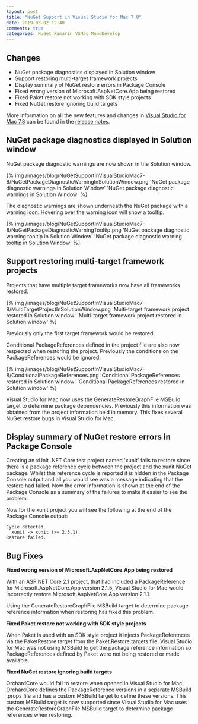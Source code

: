 ```yaml
---
layout: post
title: "NuGet Support in Visual Studio for Mac 7.8"
date: 2019-03-02 12:40
comments: true
categories: NuGet Xamarin VSMac MonoDevelop
---
```


## Changes

   * NuGet package diagnostics displayed in Solution window
   * Support restoring multi-target framework projects
   * Display summary of NuGet restore errors in Package Console
   * Fixed wrong version of Microsoft.AspNetCore.App being restored
   * Fixed Paket restore not working with SDK style projects
   * Fixed NuGet restore ignoring build targets

More information on all the new features and changes in [Visual Studio for Mac 7.8](https://www.visualstudio.com/vs/visual-studio-mac/)
can be found in the [release notes](https://docs.microsoft.com/en-us/visualstudio/releasenotes/vs2017-mac-relnotes#whats-new-in-78).

## NuGet package diagnostics displayed in Solution window

NuGet package diagnostic warnings are now shown in the Solution window.

{% img /images/blog/NuGetSupportInVisualStudioMac7-8/NuGetPackageDiagnosticWarningInSolutionWindow.png 'NuGet package diagnostic warnings in Solution Window' 'NuGet package diagnostic warnings in Solution Window' %}

The diagnostic warnings are shown underneath the NuGet package with
a warning icon. Hovering over the warning icon will show a tooltip.

{% img /images/blog/NuGetSupportInVisualStudioMac7-8/NuGetPackageDiagnosticWarningTooltip.png 'NuGet package diagnostic warning tooltip in Solution Window' 'NuGet package diagnostic warning tooltip in Solution Window' %}

## Support restoring multi-target framework projects

Projects that have multiple target frameworks now have all frameworks restored.

{% img /images/blog/NuGetSupportInVisualStudioMac7-8/MultiTargetProjectInSolutionWindow.png 'Multi-target framework project restored in Solution window' 'Multi-target framework project restored in Solution window' %}

Previously only the first target framework would be restored.

Conditional PackageReferences defined in the project file are also now
respected when restoring the project. Previously the conditions on the
PackageReferences would be ignored.

{% img /images/blog/NuGetSupportInVisualStudioMac7-8/ConditionalPackageReferences.png 'Conditional PackageReferences restored in Solution window' 'Conditional PackageReferences restored in Solution window' %}

Visual Studio for Mac now uses the GenerateRestoreGraphFile MSBuild target to determine
package dependencies. Previously this information was obtained from the project information
held in memory. This fixes several NuGet restore bugs in Visual Studio for Mac.

## Display summary of NuGet restore errors in Package Console

Creating an xUnit .NET Core test project named 'xunit' fails to
restore since there is a package reference cycle between the project
and the xunit NuGet package. Whilst this reference cycle is reported it is
hidden in the Package Console output and all you would see was a message
indicating that the restore had failed. Now the error information is
shown at the end of the
Package Console as a summary of the failures to make it easier to
see the problem.

Now for the xunit project you will see the following
at the end of the Package Console output:

    Cycle detected.
      xunit -> xunit (>= 2.3.1).
    Restore failed.

## Bug Fixes

**Fixed wrong version of Microsoft.AspNetCore.App being restored**

With an ASP.NET Core 2.1 project, that had included a PackageReference for
Microsoft.AspNetCore.App version 2.1.5, Visual Studio for Mac would incorrectly restore
Microsoft.AspNetCore.App version 2.1.1.

Using the GenerateRestoreGraphFile MSBuild target to determine package reference
information when restoring has fixed this problem.

**Fixed Paket restore not working with SDK style projects**

When Paket is used with an SDK style project it injects PackageReferences
via the PaketRestore target from the Paket.Restore.targets file. Visual Studio for
Mac was not using MSBuild to get the package reference information so
PackageReferences defined by Paket were not being restored or made available.

**Fixed NuGet restore ignoring build targets**

OrchardCore would fail to restore when opened in Visual Studio for Mac. OrchardCore
defines the PackageReference versions in a separate MSBuild .props file and has a custom
MSBuild target to define these versions. This custom MSBuild target is now supported
since Visual Studio for Mac uses the GenerateRestoreGraphFile MSBuild target to
determine package references when restoring.
